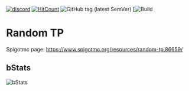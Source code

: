 [![discord](https://discord.com/api/guilds/793888620079480843/embed.png)](https://discord.gg/M83rMvrG6H) 
[![HitCount](http://hits.dwyl.com/Kubajsa/randomTp.svg)](http://hits.dwyl.com/Kubajsa/randomTp)
![GitHub tag (latest SemVer)](https://img.shields.io/github/v/tag/Kubajsa/randomTp)
[![Build](https://github.com/Kubajsa/randomTP/workflows/Build%20and%20upload%20jar/badge.svg)

# Random TP<br>
Spigotmc page: https://www.spigotmc.org/resources/random-tp.86659/

## bStats<br>
![bStats](https://bstats.org/signatures/bukkit/RandTp.svg)
